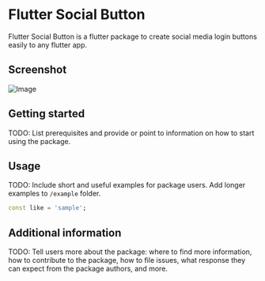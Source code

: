 # Flutter Social Button

Flutter Social Button is a flutter package to create social media login buttons easily to any flutter app.

## Screenshot
![Image](https://github.com/MuhammadHassanRazaa/FlutterSocialLoginButtons/blob/master/Screenshots/ss1.png)

## Getting started

TODO: List prerequisites and provide or point to information on how to
start using the package.

## Usage

TODO: Include short and useful examples for package users. Add longer examples
to `/example` folder. 

```dart
const like = 'sample';
```

## Additional information

TODO: Tell users more about the package: where to find more information, how to 
contribute to the package, how to file issues, what response they can expect 
from the package authors, and more.
